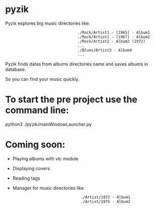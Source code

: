 # pyzik

Pyzik explores big music directories like:

                                    ./Rock/Artist1 - [1965] - Album1
                                    ./Rock/Artist1 - [1967] - Album2
                                    ./Rock/Artist2 - Album2 (1972)
                                    ...
                                    ./Blues/Artist3 - Album4
                                    ...



Pyzik finds datas from albums directories name and saves albums in database. 

So you can find your music quickly.




# To start the pre project use the command line: 

python3 ./pyzik/mainWindowLauncher.py




# Coming soon:

+ Playing albums with vlc module

+ Displaying covers

+ Reading tags

+ Manager for music directories like 

                                    ./Artist/1972 - Album1
                                    ./Artist/1975 - Album2




